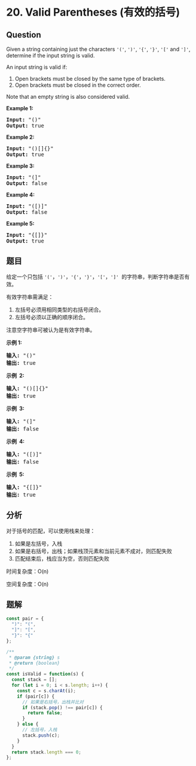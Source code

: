 # 20. Valid Parentheses (有效的括号)

## Question

Given a string containing just the characters `'('`, `')'`, `'{'`, `'}'`, `'['` and `']'`, determine if the input string is valid.

An input string is valid if:

1. Open brackets must be closed by the same type of brackets.
2. Open brackets must be closed in the correct order.

Note that an empty string is also considered valid.

**Example 1:**

<pre><strong>Input:</strong> "()"
<strong>Output:</strong> true
</pre>

**Example 2:**

<pre><strong>Input:</strong> "()[]{}"
<strong>Output:</strong> true
</pre>

**Example 3:**

<pre><strong>Input:</strong> "(]"
<strong>Output:</strong> false
</pre>

**Example 4:**

<pre><strong>Input:</strong> "([)]"
<strong>Output:</strong> false
</pre>

**Example 5:**

<pre><strong>Input:</strong> "{[]}"
<strong>Output:</strong> true
</pre>

## 题目

给定一个只包括 `'('`，`')'`，`'{'`，`'}'`，`'['`，`']'`  的字符串，判断字符串是否有效。

有效字符串需满足：

1. 左括号必须用相同类型的右括号闭合。
2. 左括号必须以正确的顺序闭合。

注意空字符串可被认为是有效字符串。

**示例 1:**

<pre><strong>输入:</strong> "()"
<strong>输出:</strong> true
</pre>

**示例  2:**

<pre><strong>输入:</strong> "()[]{}"
<strong>输出:</strong> true
</pre>

**示例  3:**

<pre><strong>输入:</strong> "(]"
<strong>输出:</strong> false
</pre>

**示例  4:**

<pre><strong>输入:</strong> "([)]"
<strong>输出:</strong> false
</pre>

**示例  5:**

<pre><strong>输入:</strong> "{[]}"
<strong>输出:</strong> true</pre>

## 分析

对于括号的匹配，可以使用栈来处理：

1. 如果是左括号，入栈
2. 如果是右括号，出栈；如果栈顶元素和当前元素不成对，则匹配失败
3. 匹配结束后，栈应当为空，否则匹配失败

时间复杂度：O(n)

空间复杂度：O(n)

## 题解

```javascript
const pair = {
  ")": "(",
  "]": "[",
  "}": "{"
};

/**
 * @param {string} s
 * @return {boolean}
 */
const isValid = function(s) {
  const stack = [];
  for (let i = 0; i < s.length; i++) {
    const c = s.charAt(i);
    if (pair[c]) {
      // 如果是右括号，出栈并比对
      if (stack.pop() !== pair[c]) {
        return false;
      }
    } else {
      // 左括号，入栈
      stack.push(c);
    }
  }
  return stack.length === 0;
};
```
